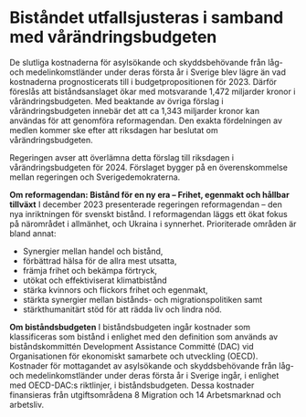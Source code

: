 # Biståndet utfallsjusteras i samband med vårändringsbudgeten

De slutliga kostnaderna för asylsökande och skyddsbehövande från låg- och medelinkomstländer under deras första år i Sverige blev lägre än vad kostnaderna prognosticerats till i budgetpropositionen för 2023. Därför föreslås att biståndsanslaget ökar med motsvarande 1,472 miljarder kronor i vårändringsbudgeten. Med beaktande av övriga förslag i vårändringsbudgeten innebär det att ca 1,343 miljarder kronor kan användas för att genomföra reformagendan. Den exakta fördelningen av medlen kommer ske efter att riksdagen har beslutat om vårändringsbudgeten.

Regeringen avser att överlämna detta förslag till riksdagen i vårändringsbudgeten för 2024. Förslaget bygger på en överenskommelse mellan regeringen och Sverigedemokraterna.



**Om reformagendan: Bistånd för en ny era – Frihet, egenmakt och hållbar tillväxt**
I december 2023 presenterade regeringen reformagendan – den nya inriktningen för svenskt bistånd. I reformagendan läggs ett ökat fokus på närområdet i allmänhet, och Ukraina i synnerhet. Prioriterade områden är bland annat:

* Synergier mellan handel och bistånd,
* förbättrad hälsa för de allra mest utsatta,
* främja frihet och bekämpa förtryck,
* utökat och effektiviserat klimatbistånd
* stärka kvinnors och flickors frihet och egenmakt,
* stärkta synergier mellan bistånds- och migrationspolitiken samt
* stärkthumanitärt stöd för att rädda liv och lindra nöd.

**Om biståndsbudgeten**
I biståndsbudgeten ingår kostnader som klassificeras som bistånd i enlighet med den definition som används av biståndskommittén Development Assistance Committé (DAC) vid Organisationen för ekonomiskt samarbete och utveckling (OECD). Kostnader för mottagandet av asylsökande och skyddsbehövande från låg- och medelinkomstländer under deras första år i Sverige ingår, i enlighet med OECD-DAC:s riktlinjer, i biståndsbudgeten. Dessa kostnader finansieras från utgiftsområdena 8 Migration och 14 Arbetsmarknad och arbetsliv.
